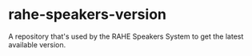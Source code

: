 # rahe-speakers-version
A repository that's used by the RAHE Speakers System to get the latest available version.
